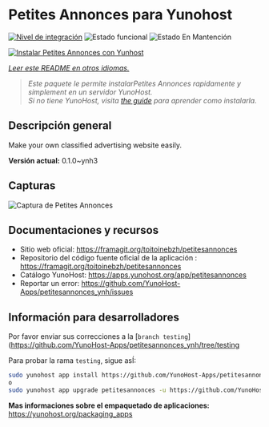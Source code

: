 <!--
Este archivo README esta generado automaticamente<https://github.com/YunoHost/apps/tree/master/tools/readme_generator>
No se debe editar a mano.
-->

# Petites Annonces para Yunohost

[![Nivel de integración](https://dash.yunohost.org/integration/petitesannonces.svg)](https://dash.yunohost.org/appci/app/petitesannonces) ![Estado funcional](https://ci-apps.yunohost.org/ci/badges/petitesannonces.status.svg) ![Estado En Mantención](https://ci-apps.yunohost.org/ci/badges/petitesannonces.maintain.svg)

[![Instalar Petites Annonces con Yunhost](https://install-app.yunohost.org/install-with-yunohost.svg)](https://install-app.yunohost.org/?app=petitesannonces)

*[Leer este README en otros idiomas.](./ALL_README.md)*

> *Este paquete le permite instalarPetites Annonces rapidamente y simplement en un servidor YunoHost.*  
> *Si no tiene YunoHost, visita [the guide](https://yunohost.org/install) para aprender como instalarla.*

## Descripción general

Make your own classified advertising website easily.

**Versión actual:** 0.1.0~ynh3

## Capturas

![Captura de Petites Annonces](./doc/screenshots/demo.png)

## Documentaciones y recursos

- Sitio web oficial: <https://framagit.org/toitoinebzh/petitesannonces>
- Repositorio del código fuente oficial de la aplicación : <https://framagit.org/toitoinebzh/petitesannonces>
- Catálogo YunoHost: <https://apps.yunohost.org/app/petitesannonces>
- Reportar un error: <https://github.com/YunoHost-Apps/petitesannonces_ynh/issues>

## Información para desarrolladores

Por favor enviar sus correcciones a la [`branch testing`](https://github.com/YunoHost-Apps/petitesannonces_ynh/tree/testing

Para probar la rama `testing`, sigue asÍ:

```bash
sudo yunohost app install https://github.com/YunoHost-Apps/petitesannonces_ynh/tree/testing --debug
o
sudo yunohost app upgrade petitesannonces -u https://github.com/YunoHost-Apps/petitesannonces_ynh/tree/testing --debug
```

**Mas informaciones sobre el empaquetado de aplicaciones:** <https://yunohost.org/packaging_apps>
